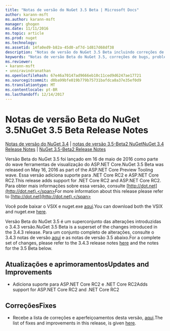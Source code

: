 ```yaml
---
title: "Notas de versão do NuGet 3.5 Beta | Microsoft Docs"
author: karann-msft
ms.author: karann-msft
manager: ghogen
ms.date: 11/11/2016
ms.topic: article
ms.prod: nuget
ms.technology: 
ms.assetid: 14fa0ed9-b82a-45d0-af7d-1d817d68df38
description: "Notas de versão do NuGet 3.5 Beta incluindo correções de bugs, problemas conhecidos, recursos adicionados e DCRs."
keywords: "Notas de versão Beta do NuGet 3.5, correções de bugs, problemas conhecidos, adicionaram recursos, DCRs"
ms.reviewer:
- karann-msft
- unniravindranathan
ms.openlocfilehash: 67e46a70147ad9666eb10c11ced9d6247ae17721
ms.sourcegitcommit: d0ba99bfe019b779b75731bafdca8a37e35ef0d9
ms.translationtype: MT
ms.contentlocale: pt-BR
ms.lasthandoff: 12/14/2017
---
```

# <a name="nuget-35-beta-release-notes"></a><span data-ttu-id="9924c-104">Notas de versão Beta do NuGet 3.5</span><span class="sxs-lookup"><span data-stu-id="9924c-104">NuGet 3.5 Beta Release Notes</span></span>

<span data-ttu-id="9924c-105">[Notas de versão do NuGet 3.4](../release-notes/nuget-3.4.md) | [notas de versão 3.5-Beta2 NuGet](../release-notes/nuget-3.5-Beta2.md)</span><span class="sxs-lookup"><span data-stu-id="9924c-105">[NuGet 3.4 Release Notes](../release-notes/nuget-3.4.md) | [NuGet 3.5-Beta2 Release Notes](../release-notes/nuget-3.5-Beta2.md)</span></span>

<span data-ttu-id="9924c-106">Versão Beta do NuGet 3.5 foi lançado em 16 de maio de 2016 como parte do wave ferramentas de visualização do ASP.NET Core.</span><span class="sxs-lookup"><span data-stu-id="9924c-106">NuGet 3.5 Beta was released on May 16, 2016 as part of the ASP.NET Core Preview Tooling wave.</span></span> <span data-ttu-id="9924c-107">Essa versão adiciona suporte para .NET Core RC2 e ASP.NET Core RC2.</span><span class="sxs-lookup"><span data-stu-id="9924c-107">This release adds support for .NET Core RC2 and ASP.NET Core RC2.</span></span> <span data-ttu-id="9924c-108">Para obter mais informações sobre essa versão, consulte [http://dot.net](http://dot.net).</span><span class="sxs-lookup"><span data-stu-id="9924c-108">For more information about this release please refer to [http://dot.net](http://dot.net).</span></span>

<span data-ttu-id="9924c-109">Você pode baixar o VSIX e nuget.exe [aqui](https://dist.nuget.org/index.html).</span><span class="sxs-lookup"><span data-stu-id="9924c-109">You can download both the VSIX and nuget.exe [here](https://dist.nuget.org/index.html).</span></span>

<span data-ttu-id="9924c-110">Versão Beta do NuGet 3.5 é um superconjunto das alterações introduzidas o 3.4.3 versão.</span><span class="sxs-lookup"><span data-stu-id="9924c-110">NuGet 3.5 Beta is a superset of the changes introduced in the 3.4.3 release.</span></span> <span data-ttu-id="9924c-111">Para um conjunto completo de alterações, consulte o 3.4.3 notas de versão [aqui](https://github.com/NuGet/Home/issues?q=is%3Aissue+milestone%3A3.4.3+is%3Aclosed) e as notas de versão 3.5 abaixo.</span><span class="sxs-lookup"><span data-stu-id="9924c-111">For a complete set of changes, please refer to the 3.4.3 release notes [here](https://github.com/NuGet/Home/issues?q=is%3Aissue+milestone%3A3.4.3+is%3Aclosed) and the notes for the 3.5 Beta below.</span></span>

## <a name="updates-and-improvements"></a><span data-ttu-id="9924c-112">Atualizações e aprimoramentos</span><span class="sxs-lookup"><span data-stu-id="9924c-112">Updates and Improvements</span></span>

* <span data-ttu-id="9924c-113">Adiciona suporte para ASP.NET Core RC2 e .NET Core RC2</span><span class="sxs-lookup"><span data-stu-id="9924c-113">Adds support for ASP.NET Core RC2 and .NET Core RC2</span></span>

## <a name="fixes"></a><span data-ttu-id="9924c-114">Correções</span><span class="sxs-lookup"><span data-stu-id="9924c-114">Fixes</span></span>

* <span data-ttu-id="9924c-115">Recebe a lista de correções e aperfeiçoamentos desta versão, [aqui](https://github.com/NuGet/Home/issues?q=is%3Aissue+milestone%3A%223.5+Beta%22+is%3Aclosed).</span><span class="sxs-lookup"><span data-stu-id="9924c-115">The list of fixes and improvements in this release, is given [here](https://github.com/NuGet/Home/issues?q=is%3Aissue+milestone%3A%223.5+Beta%22+is%3Aclosed).</span></span>